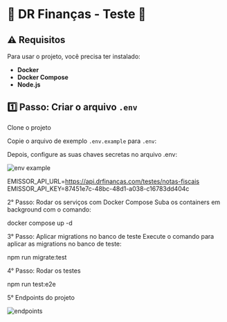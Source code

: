 <h1>🚀 DR Finanças - Teste 🚀</h1>

## ⚠️ Requisitos

Para usar o projeto, você precisa ter instalado:

- **Docker**
- **Docker Compose**
- **Node.js**


## 1️⃣ Passo: Criar o arquivo `.env`

Clone o projeto

Copie o arquivo de exemplo `.env.example` para `.env`:

Depois, configure as suas chaves secretas no arquivo .env:

![env example](https://github.com/user-attachments/assets/1ff1b3cc-0b91-4619-bb91-0837c29cca2e)

EMISSOR_API_URL=https://api.drfinancas.com/testes/notas-fiscais
EMISSOR_API_KEY=87451e7c-48bc-48d1-a038-c16783dd404c

2° Passo: Rodar os serviços com Docker Compose
Suba os containers em background com o comando:

docker compose up -d


3° Passo: Aplicar migrations no banco de teste
Execute o comando para aplicar as migrations no banco de teste:

npm run migrate:test


4° Passo: Rodar os testes 

npm run test:e2e

5° Endpoints do projeto

![endpoints](https://github.com/user-attachments/assets/ff14ac68-41dc-4858-8d3f-29cadbf4033a)


